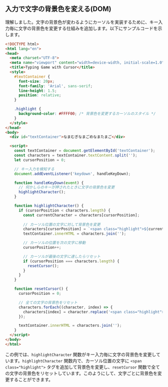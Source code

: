 ## 入力で文字の背景色を変える(DOM)
理解しました。文字の背景色が変わるようにカーソルを実装するために、キー入力毎に文字の背景色を変更する仕組みを追加します。以下にサンプルコードを示します。

```html
<!DOCTYPE html>
<html lang="en">
<head>
  <meta charset="UTF-8">
  <meta name="viewport" content="width=device-width, initial-scale=1.0">
  <title>Typing Game with Cursor</title>
  <style>
    #textContainer {
      font-size: 20px;
      font-family: 'Arial', sans-serif;
      line-height: 1.5;
      position: relative;
    }

    .highlight {
      background-color: #FFFF00; /* 背景色を変更するカーソルのスタイル */
    }
  </style>
</head>
<body>
  <div id="textContainer">なまむぎなまごめなまたまご</div>

  <script>
    const textContainer = document.getElementById('textContainer');
    const characters = textContainer.textContent.split('');
    let cursorPosition = 0;

    // キー入力を検知する
    document.addEventListener('keydown', handleKeyDown);

    function handleKeyDown(event) {
      // 何かしらのキーが押されたときに文字の背景色を変更
      highlightCharacter();
    }

    function highlightCharacter() {
      if (cursorPosition < characters.length) {
        const currentCharacter = characters[cursorPosition];
        
        // カーソル位置の文字に対して背景色を変更
        characters[cursorPosition] = `<span class="highlight">${currentCharacter}</span>`;
        textContainer.innerHTML = characters.join('');

        // カーソルの位置を次の文字に移動
        cursorPosition++;

        // カーソルが最後の文字に達したらリセット
        if (cursorPosition === characters.length) {
          resetCursor();
        }
      }
    }

    function resetCursor() {
      cursorPosition = 0;

      // 全ての文字の背景色をリセット
      characters.forEach((character, index) => {
        characters[index] = character.replace('<span class="highlight">', '').replace('</span>', '');
      });

      textContainer.innerHTML = characters.join('');
    }
  </script>
</body>
</html>
```

この例では、`highlightCharacter` 関数がキー入力毎に文字の背景色を変更しています。`highlightCharacter` 関数内で、カーソル位置の文字に `<span class="highlight">` タグを追加して背景色を変更し、`resetCursor` 関数で全ての文字の背景色をリセットしています。このようにして、文字ごとに背景色を変更することができます。